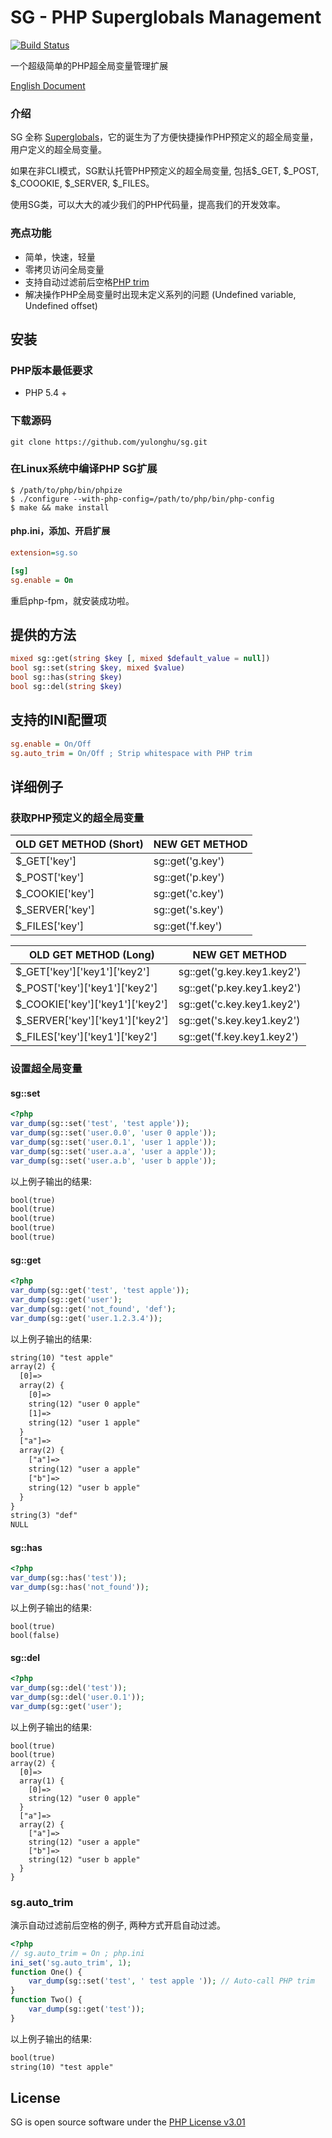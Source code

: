 # SG - PHP Superglobals Management
[![Build Status](https://travis-ci.org/yulonghu/sg.svg?branch=master)](https://travis-ci.org/yulonghu/sg)

一个超级简单的PHP超全局变量管理扩展

[English Document](https://github.com/yulonghu/sg/blob/master/README.md)

### 介绍

SG 全称 [Superglobals](http://php.net/manual/en/language.variables.superglobals.php)，它的诞生为了方便快捷操作PHP预定义的超全局变量，用户定义的超全局变量。

如果在非CLI模式，SG默认托管PHP预定义的超全局变量, 包括$_GET, $_POST, $_COOOKIE, $_SERVER, $_FILES。

使用SG类，可以大大的减少我们的PHP代码量，提高我们的开发效率。

### 亮点功能
- 简单，快速，轻量
- 零拷贝访问全局变量
- 支持自动过滤前后空格[PHP trim](http://php.net/manual/en/function.trim.php)
- 解决操作PHP全局变量时出现未定义系列的问题 (Undefined variable, Undefined offset)

## 安装
### PHP版本最低要求
- PHP 5.4 +

### 下载源码
```
git clone https://github.com/yulonghu/sg.git
```

### 在Linux系统中编译PHP SG扩展
```
$ /path/to/php/bin/phpize
$ ./configure --with-php-config=/path/to/php/bin/php-config
$ make && make install
```

#### php.ini，添加、开启扩展
```ini
extension=sg.so

[sg]
sg.enable = On
```

重启php-fpm，就安装成功啦。

## 提供的方法
```php
mixed sg::get(string $key [, mixed $default_value = null])
bool sg::set(string $key, mixed $value)
bool sg::has(string $key)
bool sg::del(string $key)
```

## 支持的INI配置项
```ini
sg.enable = On/Off
sg.auto_trim = On/Off ; Strip whitespace with PHP trim
```
## 详细例子

### 获取PHP预定义的超全局变量

|OLD GET METHOD (Short)|NEW GET METHOD|
| ------ | ------ |
|$_GET['key']|sg::get('g.key')|
|$_POST['key']|sg::get('p.key')|
|$_COOKIE['key']|sg::get('c.key')|
|$_SERVER['key']|sg::get('s.key')|
|$_FILES['key']|sg::get('f.key')|

|OLD GET METHOD (Long)|NEW GET METHOD|
| ------ | ------ |
|$_GET['key']['key1']['key2']|sg::get('g.key.key1.key2')|
|$_POST['key']['key1']['key2']|sg::get('p.key.key1.key2')|
|$_COOKIE['key']['key1']['key2']|sg::get('c.key.key1.key2')|
|$_SERVER['key']['key1']['key2']|sg::get('s.key.key1.key2')|
|$_FILES['key']['key1']['key2']|sg::get('f.key.key1.key2')|

### 设置超全局变量

#### sg::set
```php
<?php
var_dump(sg::set('test', 'test apple'));
var_dump(sg::set('user.0.0', 'user 0 apple'));
var_dump(sg::set('user.0.1', 'user 1 apple'));
var_dump(sg::set('user.a.a', 'user a apple'));
var_dump(sg::set('user.a.b', 'user b apple'));
```
以上例子输出的结果:
```txt
bool(true)
bool(true)
bool(true)
bool(true)
bool(true)
```

#### sg::get
```php
<?php
var_dump(sg::get('test', 'test apple'));
var_dump(sg::get('user');
var_dump(sg::get('not_found', 'def');
var_dump(sg::get('user.1.2.3.4'));
```
以上例子输出的结果:
```txt
string(10) "test apple"
array(2) {
  [0]=>
  array(2) {
    [0]=>
    string(12) "user 0 apple"
    [1]=>
    string(12) "user 1 apple"
  }
  ["a"]=>
  array(2) {
    ["a"]=>
    string(12) "user a apple"
    ["b"]=>
    string(12) "user b apple"
  }
}
string(3) "def"
NULL
```
#### sg::has
```php
<?php
var_dump(sg::has('test'));
var_dump(sg::has('not_found'));
```
以上例子输出的结果:
```
bool(true)
bool(false)
```
#### sg::del
```php
<?php
var_dump(sg::del('test'));
var_dump(sg::del('user.0.1'));
var_dump(sg::get('user');
```
以上例子输出的结果:
```
bool(true)
bool(true)
array(2) {
  [0]=>
  array(1) {
    [0]=>
    string(12) "user 0 apple"
  }
  ["a"]=>
  array(2) {
    ["a"]=>
    string(12) "user a apple"
    ["b"]=>
    string(12) "user b apple"
  }
}
```

### sg.auto_trim

演示自动过滤前后空格的例子, 两种方式开启自动过滤。

```php
<?php
// sg.auto_trim = On ; php.ini
ini_set('sg.auto_trim', 1);
function One() {
    var_dump(sg::set('test', ' test apple ')); // Auto-call PHP trim
}
function Two() {
    var_dump(sg::get('test'));
}
```
以上例子输出的结果:
```txt
bool(true)
string(10) "test apple"
```

## License
SG is open source software under the [PHP License v3.01](http://www.php.net/license/3_01.txt)

